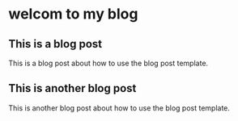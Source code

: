 # welcom to my blog 

## This is a blog post

This is a blog post about how to use the blog post template.

## This is another blog post

This is another blog post about how to use the blog post template.